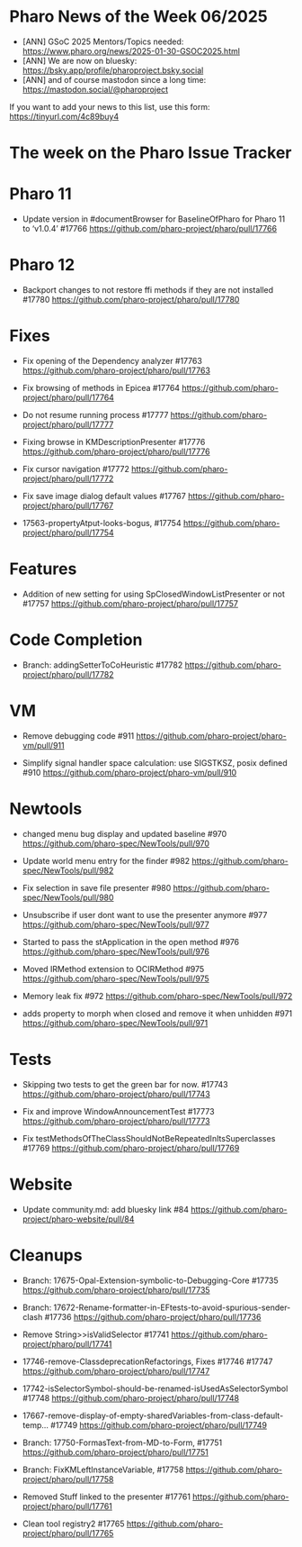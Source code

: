 # Pharo News of the Week 06/2025

- [ANN] GSoC 2025 Mentors/Topics needed: https://www.pharo.org/news/2025-01-30-GSOC2025.html
- [ANN] We are now on bluesky: https://bsky.app/profile/pharoproject.bsky.social 
- [ANN] and of course mastodon since a long time: https://mastodon.social/@pharoproject


If you want to add your news to this list, use this form: https://tinyurl.com/4c89buy4 

# The week on the Pharo Issue Tracker

# Pharo 11
- Update version in #documentBrowser for BaselineOfPharo for Pharo 11 to ‘v1.0.4’ #17766
	https://github.com/pharo-project/pharo/pull/17766

# Pharo 12

- Backport changes to not restore ffi methods if they are not installed #17780
	https://github.com/pharo-project/pharo/pull/17780


# Fixes

- Fix opening of the Dependency analyzer #17763
	https://github.com/pharo-project/pharo/pull/17763

- Fix browsing of methods in Epicea #17764
	https://github.com/pharo-project/pharo/pull/17764

- Do not resume running process #17777
	https://github.com/pharo-project/pharo/pull/17777
	
- Fixing browse in KMDescriptionPresenter #17776
	https://github.com/pharo-project/pharo/pull/17776
	
- Fix cursor navigation #17772
	https://github.com/pharo-project/pharo/pull/17772
	
- Fix save image dialog default values #17767
	https://github.com/pharo-project/pharo/pull/17767
	
- 17563-propertyAtput-looks-bogus, #17754
	https://github.com/pharo-project/pharo/pull/17754
	
	
# Features

- Addition of new setting for using SpClosedWindowListPresenter or not #17757
	https://github.com/pharo-project/pharo/pull/17757

# Code Completion

- Branch: addingSetterToCoHeuristic #17782
	https://github.com/pharo-project/pharo/pull/17782
	
# VM

- Remove debugging code #911
	https://github.com/pharo-project/pharo-vm/pull/911
	
- Simplify signal handler space calculation: use SIGSTKSZ, posix defined #910
	https://github.com/pharo-project/pharo-vm/pull/910
	
	
# Newtools

- changed menu bug display and updated baseline #970
		https://github.com/pharo-spec/NewTools/pull/970

- Update world menu entry for the finder #982
	https://github.com/pharo-spec/NewTools/pull/982
	
- Fix selection in save file presenter #980
	https://github.com/pharo-spec/NewTools/pull/980
	
- Unsubscribe if user dont want to use the presenter anymore #977
	https://github.com/pharo-spec/NewTools/pull/977
	
- Started to pass the stApplication in the open method #976
	https://github.com/pharo-spec/NewTools/pull/976
	
- Moved IRMethod extension to OCIRMethod #975
	https://github.com/pharo-spec/NewTools/pull/975

- Memory leak fix #972
	https://github.com/pharo-spec/NewTools/pull/972
	
- adds property to morph when closed and remove it when unhidden #971
	https://github.com/pharo-spec/NewTools/pull/971
	
	
# Tests

- Skipping two tests to get the green bar for now. #17743
	https://github.com/pharo-project/pharo/pull/17743

- Fix and improve WindowAnnouncementTest #17773
	https://github.com/pharo-project/pharo/pull/17773
	
- Fix testMethodsOfTheClassShouldNotBeRepeatedInItsSuperclasses #17769
	https://github.com/pharo-project/pharo/pull/17769


# Website

- Update community.md: add bluesky link #84
	https://github.com/pharo-project/pharo-website/pull/84

# Cleanups

- Branch: 17675-Opal-Extension-symbolic-to-Debugging-Core #17735
	https://github.com/pharo-project/pharo/pull/17735

- Branch: 17672-Rename-formatter-in-EFtests-to-avoid-spurious-sender-clash #17736
	https://github.com/pharo-project/pharo/pull/17736

- Remove String>>isValidSelector #17741
	https://github.com/pharo-project/pharo/pull/17741

- 17746-remove-ClassdeprecationRefactorings, Fixes #17746 #17747
	https://github.com/pharo-project/pharo/pull/17747

- 17742-isSelectorSymbol-should-be-renamed-isUsedAsSelectorSymbol #17748
	https://github.com/pharo-project/pharo/pull/17748

- 17667-remove-display-of-empty-sharedVariables-from-class-default-temp… #17749
	https://github.com/pharo-project/pharo/pull/17749

- Branch: 17750-FormasText-from-MD-to-Form, #17751
	https://github.com/pharo-project/pharo/pull/17751

- Branch: FixKMLeftInstanceVariable, #17758
	https://github.com/pharo-project/pharo/pull/17758

- Removed Stuff linked to the presenter #17761
	https://github.com/pharo-project/pharo/pull/17761

- Clean tool registry2 #17765
	https://github.com/pharo-project/pharo/pull/17765